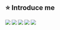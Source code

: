 ## ⭐️ Introduce me

[![][resume]](https://file.notion.so/f/f/00c41136-1dec-4549-a2a8-f34a882db51f/5e788096-38ca-49f6-933b-b2f782388332/%E1%84%8B%E1%85%B5%E1%84%85%E1%85%A7%E1%86%A8%E1%84%89%E1%85%A5_%E1%84%80%E1%85%A9%E1%84%8B%E1%85%A7%E1%86%BC%E1%84%8C%E1%85%AE%E1%86%AB_ver_1.0.2_(%E1%84%87%E1%85%A2%E1%84%91%E1%85%A9).pdf?id=8af44ea9-9bda-4160-ac0d-df4d0573d428&table=block&spaceId=00c41136-1dec-4549-a2a8-f34a882db51f&expirationTimestamp=1710806400000&signature=BW3wWOsotaSArpU5Evkhk2s21S5ZiFtUc9auU11V_mo&downloadName=%5B%E1%84%8B%E1%85%B5%E1%84%85%E1%85%A7%E1%86%A8%E1%84%89%E1%85%A5%5D+%E1%84%80%E1%85%A9%E1%84%8B%E1%85%A7%E1%86%BC%E1%84%8C%E1%85%AE%E1%86%AB+ver+1.0.2+%28%E1%84%87%E1%85%A2%E1%84%91%E1%85%A9%29.pdf)
[![][linkedin]](www.linkedin.com/in/yeoungjunekoh)
[![][mail]](mailto:yeongjunekoh@gmail.com)
[![][notion]](https://june-vital.notion.site/07a44815de954bfaaed8a539bc222946?v=5ca855edc11e4500b7c3993f01350e37&pvs=4)
[![][medium]](https://medium.com/@robertjune)


[resume]: https://img.shields.io/badge/Resume-742ddd?style=flat&logoColor=white&logo=QuickLook
[linkedin]: https://img.shields.io/badge/LinkedIn-2867b2?style=flat&logoColor=white&logo=LinkedIn
[medium]: https://img.shields.io/badge/Medium-000000?style=flat&logoColor=white&logo=Medium
[mail]: https://img.shields.io/badge/Mail-ea4335?style=flat&logoColor=white&logo=Gmail
[notion]: https://img.shields.io/badge/Notion:_Second_Brain-white?style=flat&logoColor=black&logo=Notion

[stats]: https://github-readme-stats.vercel.app/api?username=yeongjunekoh&show_icons=true&icon_color=ffffff&count_private=true&bg_color=30,fbc2eb,a6c1ee&title_color=ffeeff&text_color=fff

